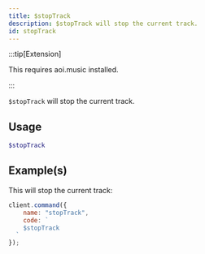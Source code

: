 ```yaml
---
title: $stopTrack
description: $stopTrack will stop the current track.
id: stopTrack
---
```


:::tip[Extension]

This requires aoi.music installed.

:::

`$stopTrack` will stop the current track.

## Usage

```php
$stopTrack
```

## Example(s)

This will stop the current track:

```javascript
client.command({
    name: "stopTrack",
    code: `
    $stopTrack
  `
});
```
